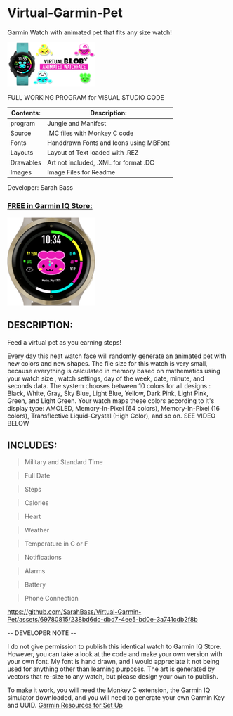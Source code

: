 # Virtual-Garmin-Pet
Garmin Watch with animated pet that fits any size watch!

 [<img src="https://github.com/SarahBass/Virtual-Garmin-Pet/blob/main/Untitled%20104.png" width="200" height="100">](https://apps.garmin.com/en-US/apps/03cb70fd-ce8f-410a-836e-94ad4648c5d8)

FULL WORKING PROGRAM for VISUAL STUDIO CODE

Contents: | Description:
--------- | ------------
program  | Jungle and Manifest 
Source | .MC files with Monkey C code
Fonts | Handdrawn Fonts and Icons using MBFont 
Layouts | Layout of Text loaded with .REZ 
Drawables | Art not included, .XML for format .DC
Images    | Image Files for Readme
 
 Developer: Sarah Bass
 
### [FREE in Garmin IQ Store:](https://apps.garmin.com/en-US/apps/03cb70fd-ce8f-410a-836e-94ad4648c5d8)
 
[<img src="https://github.com/SarahBass/Virtual-Garmin-Pet/blob/main/Garmin%20logo%20icon.png" width="200" height="200">](https://apps.garmin.com/en-US/apps/03cb70fd-ce8f-410a-836e-94ad4648c5d8)


## DESCRIPTION:
Feed a virtual pet as you earning steps!

Every day this neat watch face will randomly generate an animated pet with new colors and new shapes. The file size for this watch is very small, because everything is calculated in memory based on mathematics using your watch size , watch settings, day of the week, date, minute, and seconds data. The system chooses between 10 colors for all designs : Black, White, Gray, Sky Blue, Light Blue, Yellow, Dark Pink, Light Pink, Green, and Light Green. Your watch maps these colors according to it's display type: AMOLED, Memory-In-Pixel (64 colors), Memory-In-Pixel (16 colors), Transflective Liquid-Crystal (High Color), and so on. SEE VIDEO BELOW

## INCLUDES:

>Military and Standard Time

>Full Date

>Steps

>Calories

>Heart

>Weather

>Temperature in C or F

>Notifications

>Alarms

>Battery

>Phone Connection



https://github.com/SarahBass/Virtual-Garmin-Pet/assets/69780815/238bd6dc-dbd7-4ee5-bd0e-3a741cdb2f8b

-- DEVELOPER NOTE --

I do not give permission to publish this identical watch to Garmin IQ Store. However, you can take a look at the code and make your own version with your own font. My font is hand drawn, and I would appreciate it not being used for anything other than learning purposes. The art is generated by vectors that re-size to any watch, but please design your own to publish. 

To make it work, you will need the Monkey C extension, the Garmin IQ simulator downloaded, and you will need to generate your own Garmin Key and UUID. 
[Garmin Resources for Set Up](https://developer.garmin.com/connect-iq/connect-iq-basics/getting-started/)














